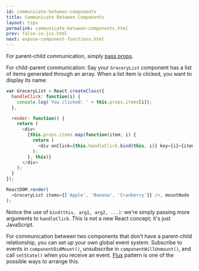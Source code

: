 ```yaml
---
id: communicate-between-components
title: Communicate Between Components
layout: tips
permalink: communicate-between-components.html
prev: false-in-jsx.html
next: expose-component-functions.html
---
```


For parent-child communication, simply [pass props](/docs/multiple-components.html).

For child-parent communication:
Say your `GroceryList` component has a list of items generated through an array. When a list item is clicked, you want to display its name:

```js
var GroceryList = React.createClass({
  handleClick: function(i) {
    console.log('You clicked: ' + this.props.items[i]);
  },

  render: function() {
    return (
      <div>
        {this.props.items.map(function(item, i) {
          return (
            <div onClick={this.handleClick.bind(this, i)} key={i}>{item}</div>
          );
        }, this)}
      </div>
    );
  }
});

ReactDOM.render(
  <GroceryList items={['Apple', 'Banana', 'Cranberry']} />, mountNode
);
```

Notice the use of `bind(this, arg1, arg2, ...)`: we're simply passing more arguments to `handleClick`. This is not a new React concept; it's just JavaScript.

For communication between two components that don't have a parent-child relationship, you can set up your own global event system. Subscribe to events in `componentDidMount()`, unsubscribe in `componentWillUnmount()`, and call `setState()` when you receive an event. [Flux](https://facebook.github.io/flux/) pattern is one of the possible ways to arrange this.
